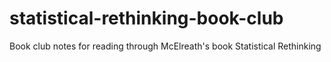 # statistical-rethinking-book-club
Book club notes for reading through McElreath's book Statistical Rethinking
